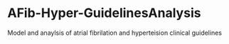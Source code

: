 # AFib-Hyper-GuidelinesAnalysis
Model and anaylsis of atrial fibrilation and hyperteision clinical guidelines
